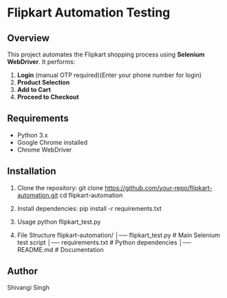 # Flipkart Automation Testing

## Overview
This project automates the Flipkart shopping process using **Selenium WebDriver**. It performs:
1. **Login** (manual OTP required)(Enter your phone number for login)
2. **Product Selection**
3. **Add to Cart**
4. **Proceed to Checkout**

## **Requirements**
- Python 3.x
- Google Chrome installed
- Chrome WebDriver

## **Installation**
1. Clone the repository:
   git clone https://github.com/your-repo/flipkart-automation.git
   cd flipkart-automation

2. Install dependencies:
    pip install -r requirements.txt

3. Usage
    python flipkart_test.py

4. File Structure
    flipkart-automation/
        │── flipkart_test.py      # Main Selenium test script
        │── requirements.txt      # Python dependencies
        │── README.md             # Documentation

## Author

Shivangi Singh


